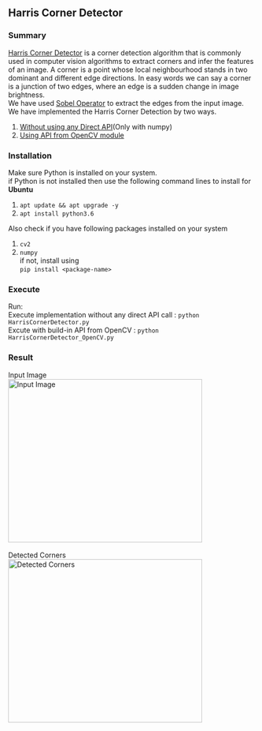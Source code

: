 ## Harris Corner Detector

### Summary
[Harris Corner Detector](https://en.wikipedia.org/wiki/Harris_Corner_Detector) is a corner detection algorithm that is commonly used in computer vision
algorithms to extract corners and infer the features of an image.
A corner is a point whose local neighbourhood stands in two dominant and different edge directions. In easy words we can say a corner is a junction of two edges, where an edge is a sudden change in image brightness.</br>
We have used [Sobel Operator](https://en.wikipedia.org/wiki/Sobel_operator) to extract the edges from the input image.
We have implemented the Harris Corner Detection by two ways.
1. [Without using any Direct API](https://github.com/rushirg/ComputerVision/blob/master/CornerDetection/HarrisCornerDetector.py)(Only with numpy)
2. [Using API from OpenCV module](https://github.com/rushirg/ComputerVision/blob/master/CornerDetection/HarrisCornerDetector_OpenCV.py)

### Installation
Make sure Python is installed on your system.</br>
if Python is not installed then use the following command lines to install for <b>Ubuntu</b>
1. ```apt update && apt upgrade -y```
2. ```apt install python3.6```


Also check if you have following packages installed on your system
1. ```cv2```
2. ```numpy```</br>
if not, install using </br>
```pip install <package-name>```

### Execute
Run:</br>
Execute implementation without any direct API call : ```python HarrisCornerDetector.py``` </br>
Excute with build-in API from OpenCV : ```python HarrisCornerDetector_OpenCV.py```</br>

### Result
Input Image</br>
<img src="/CornerDetection/input2.jpg" alt="Input Image" title="Input Image" width="394" height="331"></br></br>
Detected Corners</br>
<img src="/CornerDetection/harrisCornerOutput.jpg" alt="Detected Corners" title="Detected Corners"  width="394" height="331">


